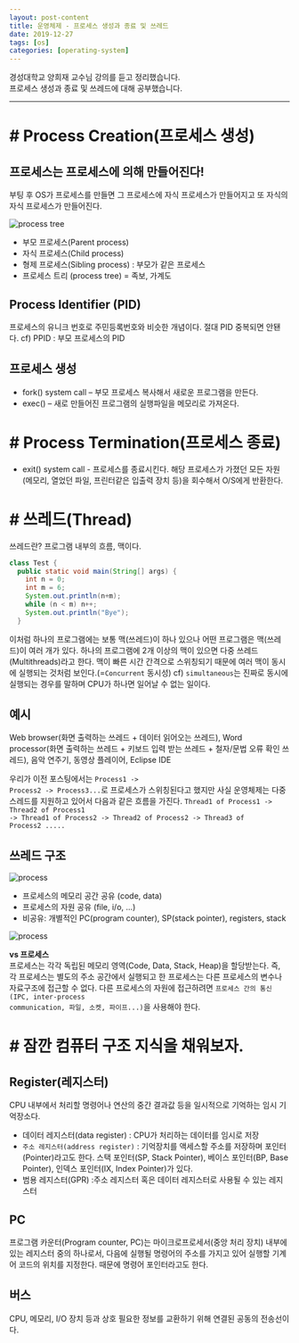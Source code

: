 ```yaml
---
layout: post-content
title: 운영체제 - 프로세스 생성과 종료 및 쓰레드
date: 2019-12-27
tags: [os]
categories: [operating-system]
---
```


경성대학교 양희재 교수님 강의를 듣고 정리했습니다.     
프로세스 생성과 종료 및 쓰레드에 대해 공부했습니다.

---

# # Process Creation(프로세스 생성)

## 프로세스는 프로세스에 의해 만들어진다!
부팅 후 OS가 프로세스를 만들면 그 프로세스에 자식 프로세스가 만들어지고 또 자식의 자식 프로세스가 만들어진다.

![process tree](/assets/images/2019-12-27-img/1.png)<br/>

- 부모 프로세스(Parent process)
- 자식 프로세스(Child process)
- 형제 프로세스(Sibling process) : 부모가 같은 프로세스
- 프로세스 트리 (process tree) = 족보, 가계도

## Process Identifier (PID)
프로세스의 유니크 번호로 주민등록번호와 비슷한 개념이다. 절대 PID 중복되면 안됀다. cf) PPID : 부모 프로세스의 PID

## 프로세스 생성
- fork() system call – 부모 프로세스 복사해서 새로운 프로그램을 만든다.
- exec() – 새로 만들어진 프로그램의 실행파일을 메모리로 가져온다.

# # Process Termination(프로세스 종료)
- exit() system call - 프로세스를 종료시킨다. 해당 프로세스가 가졌던 모든 자원(메모리, 열었던 파일, 프린터같은 입출력 장치 등)을 회수해서 O/S에게 반환한다.

# # 쓰레드(Thread)

쓰레드란? <span class="clr-note">프로그램 내부의 흐름, 맥</span>이다.

```java
class Test {
  public static void main(String[] args) {
    int n = 0;
    int m = 6;
    System.out.println(n+m);
    while (n < m) n++;
    System.out.println("Bye");
  }
```

이처럼 하나의 프로그램에는 보통 맥(쓰레드)이 하나 있으나 어떤 프로그램은 맥(쓰레드)이 여러 개가 있다. 하나의 프로그램에 2개 이상의 맥이 있으면 <span class="clr-note">다중 쓰레드 (Multithreads)</span>라고 한다. 맥이 빠른 시간 간격으로 스위칭되기 때문에 여러 맥이 동시에 실행되는 것처럼 보인다.(=<code class="codetainer">Concurrent</code> 동시성) cf) <code class="codetainer">simultaneous</code>는 진짜로 동시에 실행되는 경우를 말하며 CPU가 하나면 일어날 수 없는 일이다. 

## 예시
Web browser(화면 출력하는 쓰레드 + 데이터 읽어오는 쓰레드), Word processor(화면 출력하는 쓰레드 + 키보드 입력 받는 쓰레드 + 철자/문법
오류 확인 쓰레드), 음악 연주기, 동영상 플레이어, Eclipse IDE

우리가 이전 포스팅에서는 <code class="codetainer">Process1 -> Process2 -> Process3...</code>로 프로세스가 스위칭된다고 했지만 사실 운영체제는 다중 스레드를 지원하고 있어서 다음과 같은 흐름을 가진다. <code class="codetainer">Thread1 of Process1 -> Thread2 of Process1 -> Thread1 of Process2 -> Thread2 of Process2 -> Thread3 of Process2 .....</code>


## 쓰레드 구조

![process](/assets/images/2019-12-27-img/2.JPG)<br/>

- 프로세스의 메모리 공간 공유 (code, data) 
- 프로세스의 자원 공유 (file, i/o, …) 
- 비공유: 개별적인 PC(program counter), SP(stack pointer), registers, stack

![process](/assets/images/2019-12-27-img/3.JPG)<br/>

**vs 프로세스** <br/>
프로세스는 각각 독립된 메모리 영역(Code, Data, Stack, Heap)을 할당받는다. 즉, 각 프로세스는 별도의 주소 공간에서 실행되고 한 프로세스는 다른 프로세스의 변수나 자료구조에 접근할 수 없다. 다른 프로세스의 자원에 접근하려면 <code class="codetainer">프로세스 간의 통신(IPC, inter-process communication, 파일, 소켓, 파이프...)</code>을 사용해야 한다.

# # 잠깐 컴퓨터 구조 지식을 채워보자.

## Register(레지스터)
CPU 내부에서 처리할 명령어나 연산의 중간 결과값 등을 일시적으로 기억하는 임시 기억장소다.
- 데이터 레지스터(data register) : CPU가 처리하는 데이터를 임시로 저장
- <code class="codetainer">주소 레지스터(address register)</code> : 기억장치를 액세스할 주소를 저장하며 포인터(Pointer)라고도 한다. 스택 포인터(SP, Stack Pointer), 베이스 포인터(BP, Base Pointer), 인덱스 포인터(IX, Index Pointer)가 있다.
- 범용 레지스터(GPR) :주소 레지스터 혹은 데이터 레지스터로 사용될 수 있는 레지스터

## PC
프로그램 카운터(Program counter, PC)는 마이크로프로세서(중앙 처리 장치) 내부에 있는 레지스터 중의 하나로서, 다음에 실행될 명령어의 주소를 가지고 있어 실행할 기계어 코드의 위치를 지정한다. 때문에 명령어 포인터라고도 한다.

## 버스
CPU, 메모리, I/O 장치 등과 상호 필요한 정보를 교환하기 위해 연결된 공동의 전송선이다.